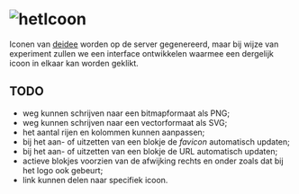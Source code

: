 # ![hetIcoon](https://deidee.com/logo?str=hetIcoon)

Iconen van [deidee](https://deidee.nl/) worden op de server gegenereerd, maar bij wijze van experiment zullen we een interface ontwikkelen waarmee een dergelijk icoon in elkaar kan worden geklikt.

## TODO

- weg kunnen schrijven naar een bitmapformaat als PNG;
- weg kunnen schrijven naar een vectorformaat als SVG;
- het aantal rijen en kolommen kunnen aanpassen;
- bij het aan- of uitzetten van een blokje de _favicon_ automatisch updaten;
- bij het aan- of uitzetten van een blokje de URL automatisch updaten;
- actieve blokjes voorzien van de afwijking rechts en onder zoals dat bij het logo ook gebeurt;
- link kunnen delen naar specifiek icoon.
